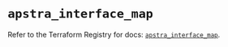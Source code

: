 # `apstra_interface_map`

Refer to the Terraform Registry for docs: [`apstra_interface_map`](https://registry.terraform.io/providers/juniper/apstra/0.94.0/docs/resources/interface_map).
